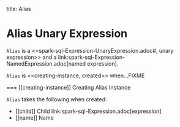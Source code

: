 title: Alias

# Alias Unary Expression

`Alias` is a <<spark-sql-Expression-UnaryExpression.adoc#, unary expression>> and a link:spark-sql-Expression-NamedExpression.adoc[named expression].

`Alias` is <<creating-instance, created>> when...FIXME

=== [[creating-instance]] Creating Alias Instance

`Alias` takes the following when created:

* [[child]] Child link:spark-sql-Expression.adoc[expression]
* [[name]] Name
